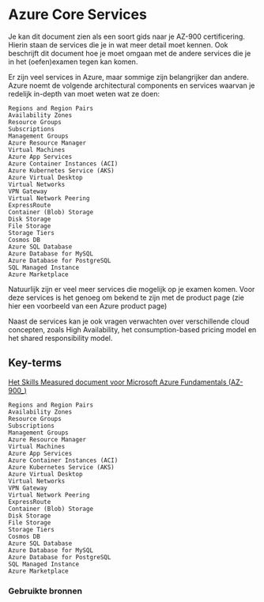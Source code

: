 # **Azure Core Services**

Je kan dit document zien als een soort gids naar je AZ-900 certificering. Hierin staan de services die je in wat meer detail moet kennen. Ook beschrijft dit document hoe je moet omgaan met de andere services die je in het (oefen)examen tegen kan komen.

Er zijn veel services in Azure, maar sommige zijn belangrijker dan andere. Azure noemt de volgende architectural components en services  waarvan je redelijk in-depth van moet weten wat ze doen:

    Regions and Region Pairs
    Availability Zones
    Resource Groups
    Subscriptions
    Management Groups
    Azure Resource Manager
    Virtual Machines
    Azure App Services
    Azure Container Instances (ACI)
    Azure Kubernetes Service (AKS)
    Azure Virtual Desktop
    Virtual Networks
    VPN Gateway
    Virtual Network Peering
    ExpressRoute
    Container (Blob) Storage
    Disk Storage
    File Storage
    Storage Tiers
    Cosmos DB
    Azure SQL Database
    Azure Database for MySQL
    Azure Database for PostgreSQL
    SQL Managed Instance
    Azure Marketplace

Natuurlijk zijn er veel meer services die mogelijk op je examen komen. Voor deze services is het genoeg om bekend te zijn met de product page (zie hier een voorbeeld van een Azure product page)

Naast de services kan je ook vragen verwachten over verschillende cloud concepten, zoals High Availability, het consumption-based pricing model en het shared responsibility model.

## **Key-terms**

[Het Skills Measured document voor Microsoft Azure Fundamentals (AZ-900_)](https://query.prod.cms.rt.microsoft.com/cms/api/am/binary/RE3VwUY)

    Regions and Region Pairs
    Availability Zones
    Resource Groups
    Subscriptions
    Management Groups
    Azure Resource Manager
    Virtual Machines
    Azure App Services
    Azure Container Instances (ACI)
    Azure Kubernetes Service (AKS)
    Azure Virtual Desktop
    Virtual Networks
    VPN Gateway
    Virtual Network Peering
    ExpressRoute
    Container (Blob) Storage
    Disk Storage
    File Storage
    Storage Tiers
    Cosmos DB
    Azure SQL Database
    Azure Database for MySQL
    Azure Database for PostgreSQL
    SQL Managed Instance
    Azure Marketplace

### **Gebruikte bronnen**
